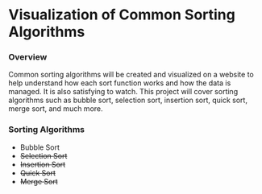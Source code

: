 # Visualization of Common Sorting Algorithms

### Overview

Common sorting algorithms will be created and visualized on a website to help understand how each sort function works and how the data is managed. It is also satisfying to watch. This project will cover sorting algorithms such as bubble sort, selection sort, insertion sort, quick sort, merge sort, and much more.

### Sorting Algorithms
- Bubble Sort
- ~~Selection Sort~~
- ~~Insertion Sort~~
- ~~Quick Sort~~
- ~~Merge Sort~~